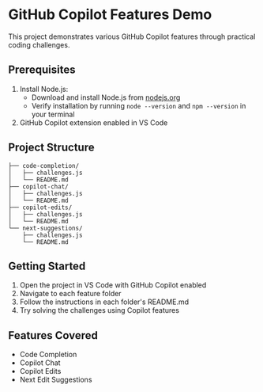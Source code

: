 # GitHub Copilot Features Demo

This project demonstrates various GitHub Copilot features through practical coding challenges.

## Prerequisites
1. Install Node.js:
   - Download and install Node.js from [nodejs.org](https://nodejs.org/)
   - Verify installation by running `node --version` and `npm --version` in your terminal
2. GitHub Copilot extension enabled in VS Code

## Project Structure
```
├── code-completion/
│   ├── challenges.js
│   └── README.md
├── copilot-chat/
│   ├── challenges.js
│   └── README.md
├── copilot-edits/
│   ├── challenges.js
│   └── README.md
└── next-suggestions/
    ├── challenges.js
    └── README.md
```

## Getting Started
1. Open the project in VS Code with GitHub Copilot enabled
2. Navigate to each feature folder
3. Follow the instructions in each folder's README.md
4. Try solving the challenges using Copilot features

## Features Covered
- Code Completion
- Copilot Chat
- Copilot Edits
- Next Edit Suggestions
